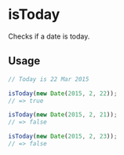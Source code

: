 # isToday

Checks if a date is today.

## Usage

```js
// Today is 22 Mar 2015

isToday(new Date(2015, 2, 22));
// => true

isToday(new Date(2015, 2, 21));
// => false

isToday(new Date(2015, 2, 23));
// => false
```
